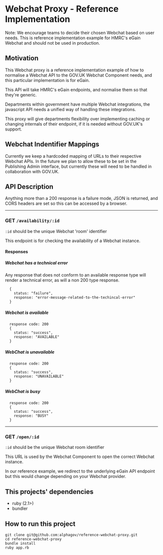 # Webchat Proxy - Reference Implementation
Note: We encourage teams to decide their chosen Webchat based on user needs. This is reference implementation example for HMRC's eGain Webchat and should not be used in production.


## Motivation
This Webchat proxy is a reference implementation example of how to normalise a Webchat API to the GOV.UK Webchat Component needs, and this particular implementation is for eGain.

This API will take HMRC's eGain endpoints, and normalise them so that they're generic.

Departments within government have multiple Webchat integrations, the javascript API needs a unified way of
handling these integrations.

This proxy will give departments flexibility over implementing caching or changing internals of their endpoint, if it is needed without GOV.UK's support.

## Webchat Indentifier Mappings
Currently we keep a hardcoded mapping of URLs to their respective Webchat APIs. In the future we plan to allow these to be set in the Publishing Admin interface, but currently these will need to be handled in collaboration with GOV.UK.

## API Description
Anything more than a 200 response is a failure mode, JSON is returned, and CORS headers are set so this can be accessed by a browser.

---
### GET `/availability/:id`

`:id` should be the unique Webchat 'room' identifier

This endpoint is for checking the availability of a Webchat instance.

#### Responses

##### Webchat has a technical error
Any response that does not conform to an available response type will render a technical error,
as will a non 200 type response.

```
  {
    status: "failure",
    response: "error-message-related-to-the-techincal-error"
  }

```
##### Webchat is available
```
  response code: 200
  {
    status: "success",
    response: "AVAILABLE"
  }
```
##### WebChat is unavailable
```
  response code: 200
  {
    status: "success",
    response: "UNAVAILABLE"
  }
```
##### WebChat is busy
```
  response code: 200
  {
    status: "success",
    response: "BUSY"
  }
```
---

### GET `/open/:id`

`:id` should be the unique Webchat room identifier

This URL is used by the Webchat Component to open the correct Webchat instance.

In our reference example, we redirect to the underlying eGain API endpoint but this would change depending on your Webchat provider.

## This projects' dependencies

 - ruby (2.1>)
 - bundler

## How to run this project
```
git clone git@github.com:alphagov/reference-webchat-proxy.git
cd reference-webchat-proxy
bundle install
ruby app.rb
```
